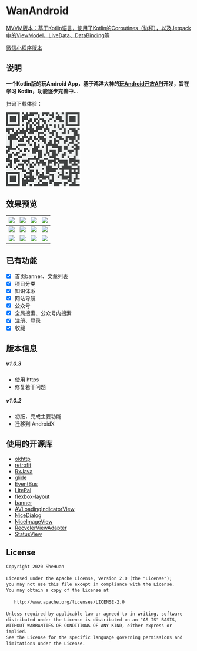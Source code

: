 # WanAndroid

[MVVM版本：基于Kotlin语言，使用了Kotlin的Coroutines（协程），以及Jetpack 中的ViewModel、LiveData、DataBinding等](https://github.com/SheHuan/WanAndroid-MVVM)

[微信小程序版本](https://github.com/SheHuan/WanAndroid-WXMP)

## 说明

**一个Kotlin版的玩Android App，基于鸿洋大神的[玩Android开放API](http://www.wanandroid.com/blog/show/2)开发，旨在学习 Kotlin，功能逐步完善中…**

扫码下载体验：

![](preview/download.png)

## 效果预览
|![](preview/home.png)|![](preview/project.png)|![](preview/tree.png)|![](preview/nav.png)|
|---|---|---|---|
|![](preview/chapter.png)|![](preview/article.png)|![](preview/query.png)|![](preview/menu.png)|
|![](preview/login.png)|![](preview/tree_detail.png)|![](preview/chapter_detail.png)|![](preview/collection.png)|

## 已有功能
- [X] 首页banner、文章列表
- [X] 项目分类
- [X] 知识体系
- [X] 网站导航
- [X] 公众号
- [X] 全局搜索、公众号内搜索
- [X] 注册、登录
- [X] 收藏

## 版本信息
##### v1.0.3
* 使用 https
* 修复若干问题
##### v1.0.2
* 初版，完成主要功能
* 迁移到 AndroidX

## 使用的开源库
* [okhttp](https://github.com/square/okhttp)
* [retrofit](https://github.com/square/retrofit)
* [RxJava](https://github.com/ReactiveX/RxJava)
* [glide](https://github.com/bumptech/glide)
* [EventBus](https://github.com/greenrobot/EventBus)
* [LitePal](https://github.com/LitePalFramework/LitePal)
* [flexbox-layout](https://github.com/google/flexbox-layout)
* [banner](https://github.com/youth5201314/banner)
* [AVLoadingIndicatorView](https://github.com/81813780/AVLoadingIndicatorView)
* [NiceDialog](https://github.com/SheHuan/NiceDialog)
* [NiceImageView](https://github.com/SheHuan/NiceImageView)
* [RecyclerViewAdapter](https://github.com/SheHuan/RecyclerViewAdapter)
* [StatusView](https://github.com/SheHuan/StatusView)

## License
```
Copyright 2020 SheHuan

Licensed under the Apache License, Version 2.0 (the "License");
you may not use this file except in compliance with the License.
You may obtain a copy of the License at

   http://www.apache.org/licenses/LICENSE-2.0

Unless required by applicable law or agreed to in writing, software
distributed under the License is distributed on an "AS IS" BASIS,
WITHOUT WARRANTIES OR CONDITIONS OF ANY KIND, either express or implied.
See the License for the specific language governing permissions and
limitations under the License.
```
